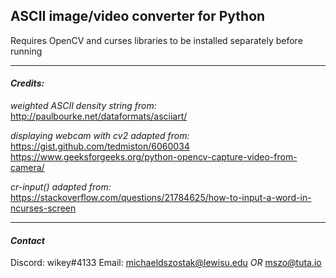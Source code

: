 ## **ASCII image/video converter for Python**


Requires OpenCV and curses libraries to be installed separately before running


---


#### ***Credits:***

*weighted ASCII density string from:* 
http://paulbourke.net/dataformats/asciiart/


*displaying webcam with cv2 adapted from:*
https://gist.github.com/tedmiston/6060034
https://www.geeksforgeeks.org/python-opencv-capture-video-from-camera/


*cr-input() adapted from:*
https://stackoverflow.com/questions/21784625/how-to-input-a-word-in-ncurses-screen


---


#### ***Contact***                                
Discord:  wikey#4133
Email:  michaeldszostak@lewisu.edu  *OR*  mszo@tuta.io